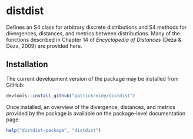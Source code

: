 
# distdist

Defines an S4 class for arbitrary discrete distributions and S4 methods
for divergences, distances, and metrics between distributions. Many of the
functions described in Chapter 14 of _Encyclopedia of Distances_
(Deza & Deza, 2009) are provided here.


## Installation

The current development version of the package may be installed from GitHub:

```r
devtools::install_github("patrickreidy/distdist")
```

Once installed, an overview of the divergence, distances, and metrics provided
by the package is available on the package-level documentation page:

```r
help("distdist-package", "distdist")
```
